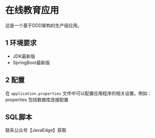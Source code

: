 # 在线教育应用

这是一个基于DDD架构的生产级应用。

## 1 环境要求

- JDK最新版
- SpringBoot最新版

## 2 配置

在  `application.properties`  文件中可以配置应用程序的相关设置。例如：
properties
包括数据库连接配置

## SQL脚本
联系公众号【JavaEdge】获取